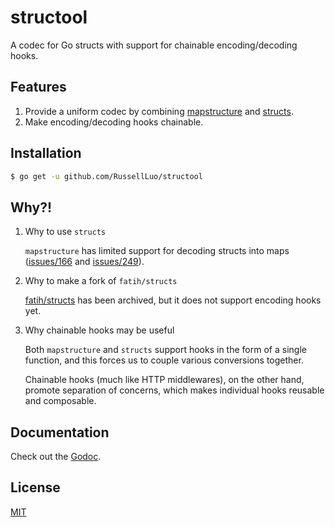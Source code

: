 # structool

A codec for Go structs with support for chainable encoding/decoding hooks.


## Features

1. Provide a uniform codec by combining [mapstructure][1] and [structs][2].
2. Make encoding/decoding hooks chainable.


## Installation

```bash
$ go get -u github.com/RussellLuo/structool
```


## Why?!

1. Why to use `structs`
   
    `mapstructure` has limited support for decoding structs into maps ([issues/166][3] and [issues/249][4]).

2. Why to make a fork of `fatih/structs`

    [fatih/structs][5] has been archived, but it does not support encoding hooks yet.

3. Why chainable hooks may be useful

    Both `mapstructure` and `structs` support hooks in the form of a single function, and this forces us to couple various conversions together.
   
    Chainable hooks (much like HTTP middlewares), on the other hand, promote separation of concerns, which makes individual hooks reusable and composable.


## Documentation

Check out the [Godoc][6].


## License

[MIT](LICENSE)


[1]: https://github.com/mitchellh/mapstructure
[2]: https://github.com/RussellLuo/structs
[3]: https://github.com/mitchellh/mapstructure/issues/166
[4]: https://github.com/mitchellh/mapstructure/issues/249
[5]: https://github.com/fatih/structs
[6]: https://pkg.go.dev/github.com/RussellLuo/structool
